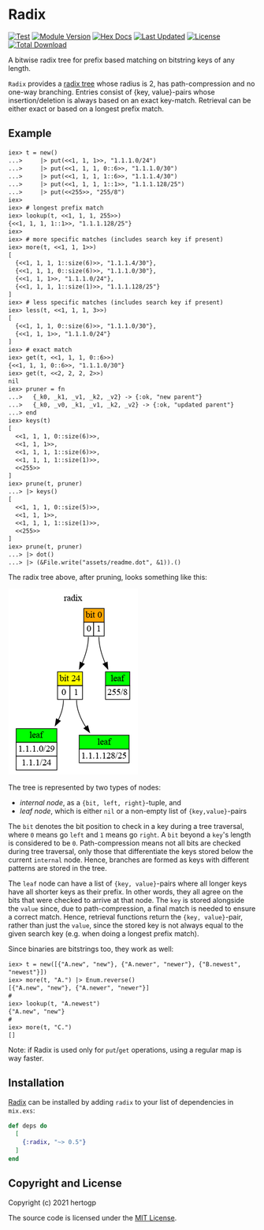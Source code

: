 # Radix

[![Test](https://github.com/hertogp/radix/actions/workflows/elixir.yml/badge.svg)](https://github.com/hertogp/radix/actions/workflows/elixir.yml)
[![Module Version](https://img.shields.io/hexpm/v/radix.svg)](https://hex.pm/packages/radix)
[![Hex Docs](https://img.shields.io/badge/hex-docs-lightgreen.svg)](https://hexdocs.pm/radix/)
[![Last Updated](https://img.shields.io/github/last-commit/hertogp/radix.svg)](https://github.com/hertogp/radix/commits/main)
[![License](https://img.shields.io/hexpm/l/radix.svg)](https://github.com/hertogp/radix/blob/master/LICENSE.md)
[![Total Download](https://img.shields.io/hexpm/dt/radix.svg)](https://hex.pm/packages/radix)

<!-- @MODULEDOC -->

A bitwise radix tree for prefix based matching on bitstring keys of any length.

`Radix` provides a [radix tree](https://en.wikipedia.org/wiki/Radix_tree) whose
radius is 2, has path-compression and no one-way branching.  Entries consist of
{key, value}-pairs whose insertion/deletion is always based on an exact
key-match. Retrieval can be either exact or based on a longest prefix match.


## Example

    iex> t = new()
    ...>     |> put(<<1, 1, 1>>, "1.1.1.0/24")
    ...>     |> put(<<1, 1, 1, 0::6>>, "1.1.1.0/30")
    ...>     |> put(<<1, 1, 1, 1::6>>, "1.1.1.4/30")
    ...>     |> put(<<1, 1, 1, 1::1>>, "1.1.1.128/25")
    ...>     |> put(<<255>>, "255/8")
    iex>
    iex> # longest prefix match
    iex> lookup(t, <<1, 1, 1, 255>>)
    {<<1, 1, 1, 1::1>>, "1.1.1.128/25"}
    iex>
    iex> # more specific matches (includes search key if present)
    iex> more(t, <<1, 1, 1>>)
    [
      {<<1, 1, 1, 1::size(6)>>, "1.1.1.4/30"},
      {<<1, 1, 1, 0::size(6)>>, "1.1.1.0/30"},
      {<<1, 1, 1>>, "1.1.1.0/24"},
      {<<1, 1, 1, 1::size(1)>>, "1.1.1.128/25"}
    ]
    iex> # less specific matches (includes search key if present)
    iex> less(t, <<1, 1, 1, 3>>)
    [
      {<<1, 1, 1, 0::size(6)>>, "1.1.1.0/30"},
      {<<1, 1, 1>>, "1.1.1.0/24"}
    ]
    iex> # exact match
    iex> get(t, <<1, 1, 1, 0::6>>)
    {<<1, 1, 1, 0::6>>, "1.1.1.0/30"}
    iex> get(t, <<2, 2, 2, 2>>)
    nil
    iex> pruner = fn
    ...>   {_k0, _k1, _v1, _k2, _v2} -> {:ok, "new parent"}
    ...>   {_k0, _v0, _k1, _v1, _k2, _v2} -> {:ok, "updated parent"}
    ...> end
    iex> keys(t)
    [
      <<1, 1, 1, 0::size(6)>>,
      <<1, 1, 1>>,
      <<1, 1, 1, 1::size(6)>>,
      <<1, 1, 1, 1::size(1)>>,
      <<255>>
    ]
    iex> prune(t, pruner)
    ...> |> keys()
    [
      <<1, 1, 1, 0::size(5)>>,
      <<1, 1, 1>>,
      <<1, 1, 1, 1::size(1)>>,
      <<255>>
    ]
    iex> prune(t, pruner)
    ...> |> dot()
    ...> |> (&File.write("assets/readme.dot", &1)).()


The radix tree above, after pruning, looks something like this:

![Radix](assets/readme.dot.png)

The tree is represented by two types of nodes:
- *internal node*, as a `{bit, left, right}`-tuple, and
- *leaf node*, which is either `nil` or a non-empty list of `{key,value}`-pairs

The `bit` denotes the bit position to check in a key during a tree traversal,
where `0` means go `left` and `1` means go `right`.  A `bit` beyond a `key`'s
length is considered to be `0`.  Path-compression means not all bits are
checked during tree traversal, only those that differentiate the keys stored
below the current `internal` node.  Hence, branches are formed as keys with
different patterns are stored in the tree.

The `leaf` node can have a list of `{key, value}`-pairs where all longer keys
have all shorter keys as their prefix.  In other words, they all agree on the
bits that were checked to arrive at that node.  The `key` is stored alongside
the `value` since, due to path-compression, a final match is needed to ensure
a correct match.  Hence, retrieval functions return the `{key, value}`-pair,
rather than just the `value`, since the stored key is not always equal to the
given search key (e.g. when doing a longest prefix match).


Since binaries are bitstrings too, they work as well:

    iex> t = new([{"A.new", "new"}, {"A.newer", "newer"}, {"B.newest", "newest"}])
    iex> more(t, "A.") |> Enum.reverse()
    [{"A.new", "new"}, {"A.newer", "newer"}]
    #
    iex> lookup(t, "A.newest")
    {"A.new", "new"}
    #
    iex> more(t, "C.")
    []

<!-- @MODULEDOC -->

Note: if Radix is used only for `put`/`get` operations, using a regular map
is way faster.


## Installation

[Radix](https://hexdocs.pm/radix) can be installed by adding `radix` to your
list of dependencies in `mix.exs`:

```elixir
def deps do
  [
    {:radix, "~> 0.5"}
  ]
end
```

## Copyright and License

Copyright (c) 2021 hertogp

The source code is licensed under the [MIT License](./LICENSE.md).
